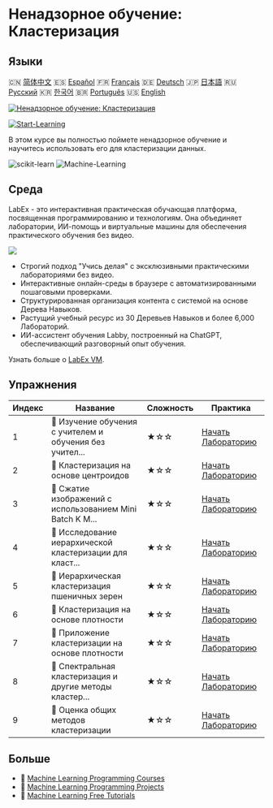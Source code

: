 # Ненадзорное обучение: Кластеризация

## Языки

🇨🇳 [简体中文](README_zh.md) 🇪🇸 [Español](README_es.md) 🇫🇷 [Français](README_fr.md) 🇩🇪 [Deutsch](README_de.md) 🇯🇵 [日本語](README_ja.md) 🇷🇺 [Русский](README_ru.md) 🇰🇷 [한국어](README_ko.md) 🇧🇷 [Português](README_pt.md) 🇺🇸 [English](README.md) 

[![Ненадзорное обучение: Кластеризация](https://cover-creator.labex.io/unsupervised-learning-clustering.png?lang=ru)](https://labex.io/ru/courses/unsupervised-learning-clustering)

[![Start-Learning](https://img.shields.io/badge/Start-Learning-whitesmoke?style=for-the-badge)](https://labex.io/ru/courses/unsupervised-learning-clustering)

В этом курсе вы полностью поймете ненадзорное обучение и научитесь использовать его для кластеризации данных.

![scikit-learn](https://img.shields.io/badge/scikit-learn-whitesmoke?style=for-the-badge&logo=scikit-learn)
![Machine-Learning](https://img.shields.io/badge/Machine-Learning-whitesmoke?style=for-the-badge&logo=machine-learning)


## Среда

LabEx - это интерактивная практическая обучающая платформа, посвященная программированию и технологиям. Она объединяет лаборатории, ИИ-помощь и виртуальные машины для обеспечения практического обучения без видео.

![](https://tutorial-screenshot.getvm.io/images/vm-1725247253.png)

- Строгий подход "Учись делая" с эксклюзивными практическими лабораториями без видео.
- Интерактивные онлайн-среды в браузере с автоматизированными пошаговыми проверками.
- Структурированная организация контента с системой на основе Дерева Навыков.
- Растущий учебный ресурс из 30 Деревьев Навыков и более 6,000 Лабораторий.
- ИИ-ассистент обучения Labby, построенный на ChatGPT, обеспечивающий разговорный опыт обучения.

Узнать больше о [LabEx VM](https://support.labex.io/using-labex/virtual-machine).

## Упражнения

|   Индекс | Название                                                 | Сложность   | Практика                                                                                                                              |
|----------|----------------------------------------------------------|-------------|---------------------------------------------------------------------------------------------------------------------------------------|
|        1 | 📖 Изучение обучения с учителем и обучения без учител... | ★☆☆         | <a target='_blank' href='https://labex.io/ru/labs/ml-supervised-and-unsupervised-learning-exploration-20815'>Начать Лабораторию</a>   |
|        2 | 📖 Кластеризация на основе центроидов                    | ★☆☆         | <a target='_blank' href='https://labex.io/ru/labs/ml-centroid-based-clustering-20754'>Начать Лабораторию</a>                          |
|        3 | 📖 Сжатие изображений с использованием Mini Batch K M... | ★☆☆         | <a target='_blank' href='https://labex.io/ru/labs/ml-image-compression-using-mini-batch-k-means-20783'>Начать Лабораторию</a>         |
|        4 | 📖 Исследование иерархической кластеризации для класт... | ★☆☆         | <a target='_blank' href='https://labex.io/ru/labs/ml-hierarchical-clustering-exploration-for-clustering-20782'>Начать Лабораторию</a> |
|        5 | 📖 Иерархическая кластеризация пшеничных зерен           | ★☆☆         | <a target='_blank' href='https://labex.io/ru/labs/ml-hierarchical-clustering-of-wheat-seeds-20779'>Начать Лабораторию</a>             |
|        6 | 📖 Кластеризация на основе плотности                     | ★☆☆         | <a target='_blank' href='https://labex.io/ru/labs/ml-density-based-clustering-20770'>Начать Лабораторию</a>                           |
|        7 | 📖 Приложение кластеризации на основе плотности          | ★☆☆         | <a target='_blank' href='https://labex.io/ru/labs/ml-density-based-clustering-application-20820'>Начать Лабораторию</a>               |
|        8 | 📖 Спектральная кластеризация и другие методы кластер... | ★☆☆         | <a target='_blank' href='https://labex.io/ru/labs/ml-spectral-clustering-and-other-clustering-methods-20811'>Начать Лабораторию</a>   |
|        9 | 📖 Оценка общих методов кластеризации                    | ★☆☆         | <a target='_blank' href='https://labex.io/ru/labs/ml-evaluation-of-common-clustering-methods-20774'>Начать Лабораторию</a>            |

## Больше

- 🔗 [Machine Learning Programming Courses](https://github.com/labex-labs/awesome-programming-courses)
- 🔗 [Machine Learning Programming Projects](https://github.com/labex-labs/awesome-programming-projects)
- 🔗 [Machine Learning Free Tutorials](https://github.com/labex-labs/ml-free-tutorials)

